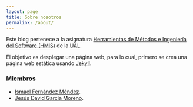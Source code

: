 ```yaml
---
layout: page
title: Sobre nosotros
permalink: /about/
---
```


Este blog pertenece a la asignatura [Herramientas de Métodos e Ingeniería del Software (HMIS)](https://www.ual.es/estudios/grados/presentacion/plandeestudios/asignatura/4015/40153306) de la [UAL](https://www.ual.es/).


El objetivo es desplegar una página web, para lo cual, primero se crea una página web estática usando [Jekyll](https://jekyllrb.com/).

### Miembros
- [Ismael Fernández Méndez]({{site.baseurl}}/members/Ismael).
- [Jesús David García Moreno]({{site.baseurl}}/members/Jesus).